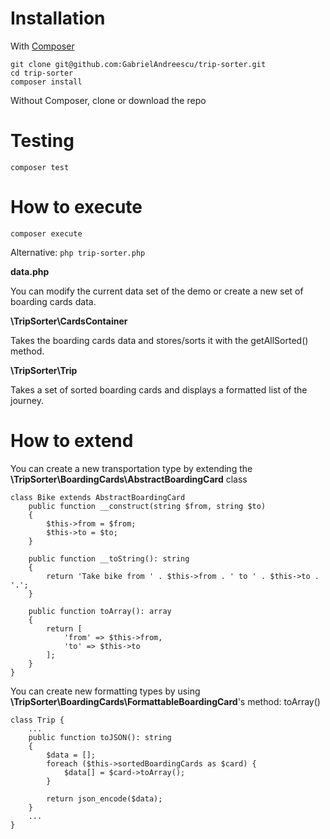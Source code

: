 # Installation
With [Composer](https://getcomposer.org/doc/00-intro.md#installation-nix)
```
git clone git@github.com:GabrielAndreescu/trip-sorter.git
cd trip-sorter
composer install
```

Without Composer, clone or download the repo

# Testing
```
composer test
```

# How to execute
```
composer execute
```
Alternative: `php trip-sorter.php`

**data.php**

You can modify the current data set of the demo or create a new set of boarding cards data.

**\TripSorter\CardsContainer**

Takes the boarding cards data and stores/sorts it with the getAllSorted() method.

**\TripSorter\Trip**

Takes a set of sorted boarding cards and displays a formatted list of the journey.

# How to extend

You can create a new transportation type by extending the **\TripSorter\BoardingCards\AbstractBoardingCard** class

```
class Bike extends AbstractBoardingCard
    public function __construct(string $from, string $to)
    {
        $this->from = $from;
        $this->to = $to;
    }
    
    public function __toString(): string
    {
        return 'Take bike from ' . $this->from . ' to ' . $this->to . '.';
    }
    
    public function toArray(): array
    {
        return [
            'from' => $this->from,
            'to' => $this->to
        ];
    }
}
```

You can create new formatting types by using **\TripSorter\BoardingCards\FormattableBoardingCard**'s method: toArray()

```
class Trip {
    ...
    public function toJSON(): string
    {
        $data = [];
        foreach ($this->sortedBoardingCards as $card) {
            $data[] = $card->toArray();
        }
        
        return json_encode($data);
    }
    ...
}
```